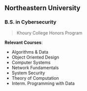 ## Northeastern University
### B.S. in Cybersecurity
> Khoury College Honors Program

**Relevant Courses**:
- Algorithms & Data
- Object Oriented Design
- Computer Systems
- Network Fundamentals
- System Security
- Theory of Computation
- Interm. Programming with Data